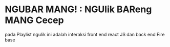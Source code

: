 # NGUBAR MANG! : NGUlik BAReng MANG Cecep

pada Playlist ngulik ini adalah interaksi front end react JS dan back end Fire base